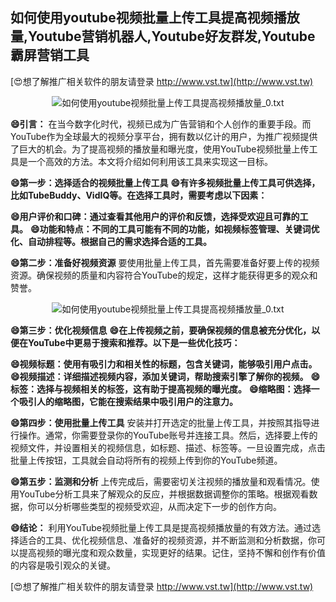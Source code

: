 ## **如何使用youtube视频批量上传工具提高视频播放量,Youtube营销机器人,Youtube好友群发,Youtube霸屏营销工具**

[😍想了解推广相关软件的朋友请登录 http://www.vst.tw](http://www.vst.tw)

 <center><img src="https://vst.tw/MP4/tuiguang/png/3.png" alt="如何使用youtube视频批量上传工具提高视频播放量_0.txt"></center>

**😄引言：**
在当今数字化时代，视频已成为广告营销和个人创作的重要手段。而YouTube作为全球最大的视频分享平台，拥有数以亿计的用户，为推广视频提供了巨大的机会。为了提高视频的播放量和曝光度，使用YouTube视频批量上传工具是一个高效的方法。本文将介绍如何利用该工具来实现这一目标。

**😄第一步：选择适合的视频批量上传工具**
**😄有许多视频批量上传工具可供选择，比如TubeBuddy、VidIQ等。在选择工具时，需要考虑以下因素：**

**😄用户评价和口碑：通过查看其他用户的评价和反馈，选择受欢迎且可靠的工具。**
**😄功能和特点：不同的工具可能有不同的功能，如视频标签管理、关键词优化、自动排程等。根据自己的需求选择合适的工具。**

**😄第二步：准备好视频资源**
要使用批量上传工具，首先需要准备好要上传的视频资源。确保视频的质量和内容符合YouTube的规定，这样才能获得更多的观众和赞誉。

 <center><img src="https://vst.tw/MP4/tuiguang/png/7.png" alt="如何使用youtube视频批量上传工具提高视频播放量_0.txt"></center>

**😄第三步：优化视频信息**
**😄在上传视频之前，要确保视频的信息被充分优化，以便在YouTube中更易于搜索和推荐。以下是一些优化技巧：**

**😄视频标题：使用有吸引力和相关性的标题，包含关键词，能够吸引用户点击。**
**😄视频描述：详细描述视频内容，添加关键词，帮助搜索引擎了解你的视频。**
**😄标签：选择与视频相关的标签，这有助于提高视频的曝光度。**
**😄缩略图：选择一个吸引人的缩略图，它能在搜索结果中吸引用户的注意力。**

**😄第四步：使用批量上传工具**
安装并打开选定的批量上传工具，并按照其指导进行操作。通常，你需要登录你的YouTube账号并连接工具。然后，选择要上传的视频文件，并设置相关的视频信息，如标题、描述、标签等。一旦设置完成，点击批量上传按钮，工具就会自动将所有的视频上传到你的YouTube频道。

**😄第五步：监测和分析**
上传完成后，需要密切关注视频的播放量和观看情况。使用YouTube分析工具来了解观众的反应，并根据数据调整你的策略。根据观看数据，你可以分析哪些类型的视频受欢迎，从而决定下一步的创作方向。

**😄结论：**
利用YouTube视频批量上传工具是提高视频播放量的有效方法。通过选择适合的工具、优化视频信息、准备好的视频资源，并不断监测和分析数据，你可以提高视频的曝光度和观众数量，实现更好的结果。记住，坚持不懈和创作有价值的内容是吸引观众的关键。

[😍想了解推广相关软件的朋友请登录 http://www.vst.tw](http://www.vst.tw)



